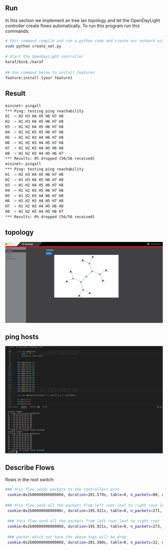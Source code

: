 ## Run 
In this section we implement an tree lan topology and let the OpenDayLight controller create flows automatically.
To run this program run this commands:
```bash
# this command compile and run a python code and create our network with two switches
sudo python create_net.py

# Start the OpenDayLight controller
karaf/bin$./karaf

## Use command below to install features
feature:install (your feature)
```

## Result 
```bash
mininet> pingall
*** Ping: testing ping reachability
H1 -> H2 H3 H4 H5 H6 H7 H8 
H2 -> H1 H3 H4 H5 H6 H7 H8 
H3 -> H1 H2 H4 H5 H6 H7 H8 
H4 -> H1 H2 H3 H5 H6 H7 H8 
H5 -> H1 H2 H3 H4 H6 H7 H8 
H6 -> H1 H2 H3 H4 H5 H7 H8 
H7 -> H1 H2 H3 H4 H5 H6 H8 
H8 -> H1 H2 H3 H4 H5 H6 H7 
*** Results: 0% dropped (56/56 received)
mininet> pingall
*** Ping: testing ping reachability
H1 -> H2 H3 H4 H5 H6 H7 H8 
H2 -> H1 H3 H4 H5 H6 H7 H8 
H3 -> H1 H2 H4 H5 H6 H7 H8 
H4 -> H1 H2 H3 H5 H6 H7 H8 
H5 -> H1 H2 H3 H4 H6 H7 H8 
H6 -> H1 H2 H3 H4 H5 H7 H8 
H7 -> H1 H2 H3 H4 H5 H6 H8 
H8 -> H1 H2 H3 H4 H5 H6 H7 
*** Results: 0% dropped (56/56 received)
```

## topology
![Topo](./2.png)

## ping hosts
![Ping](./part1-2.png)

## Describe Flows
flows in the root switch:

```bash
### this flow sends packets to the controllers prot
 cookie=0x2b0000000000000d, duration=201.579s, table=0, n_packets=80, n_bytes=6800, priority=100,dl_type=0x88cc actions=CONTROLLER:65535

### this flow send all the packets from left root leaf to right root leaf which is the in_port and output
 cookie=0x2b0000000000000c, duration=195.921s, table=0, n_packets=271, n_bytes=24839, priority=2,in_port="s7-eth1" actions=output:"s7-eth2"

 ### this flow send all the packets from left root leaf to right root leaf which is the in_port and output
 cookie=0x2b0000000000000d, duration=195.921s, table=0, n_packets=273, n_bytes=25105, priority=2,in_port="s7-eth2" actions=output:"s7-eth1"

 ### packet which not have the above tags will be drop
 cookie=0x2b0000000000000d, duration=201.580s, table=0, n_packets=32, n_bytes=4342, priority=0 actions=drop
```
